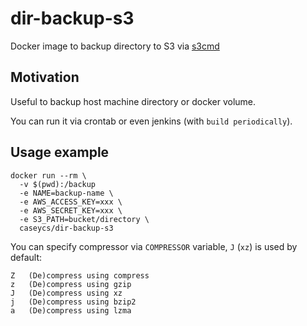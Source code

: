 # dir-backup-s3

Docker image to backup directory to S3 via [s3cmd](https://github.com/s3tools/s3cmd)

## Motivation

Useful to backup host machine directory or docker volume.
 
You can run it via crontab or even jenkins (with `build periodically`).

## Usage example

```
docker run --rm \
  -v $(pwd):/backup
  -e NAME=backup-name \
  -e AWS_ACCESS_KEY=xxx \
  -e AWS_SECRET_KEY=xxx \
  -e S3_PATH=bucket/directory \
  caseycs/dir-backup-s3
```

You can specify compressor via `COMPRESSOR` variable, `J` (`xz`) is used by default:

```
Z	(De)compress using compress
z	(De)compress using gzip
J	(De)compress using xz
j	(De)compress using bzip2
a	(De)compress using lzma
```
